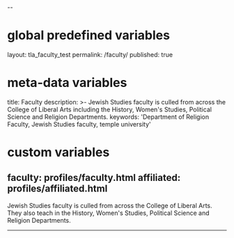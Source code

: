 --
# global predefined variables
layout: tla_faculty_test
permalink: /faculty/
published: true
# meta-data variables
title: Faculty
description: >-
  Jewish Studies faculty is culled from across the College of Liberal Arts including the History, Women's Studies, Political Science and Religion Departments.
keywords: 'Department of Religion Faculty, Jewish Studies faculty, temple university'
# custom variables
faculty: profiles/faculty.html
affiliated: profiles/affiliated.html
---
Jewish Studies faculty is culled from across the College of Liberal Arts. They also teach in the History, Women's Studies, Political Science and Religion Departments.

___

